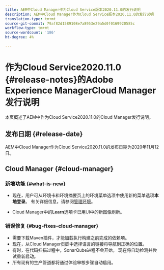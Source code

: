 ```yaml
---
title: AEM中Cloud Manager作为Cloud Service版本2020.11.0的发行说明
description: AEM中Cloud Manager作为Cloud Service版本2020.11.0的发行说明
translation-type: tm+mt
source-git-commit: 79af82d1589108e7a8953e29a5d0f0169920585c
workflow-type: tm+mt
source-wordcount: '186'
ht-degree: 4%

---
```



# 作为Cloud Service2020.11.0 {#release-notes}的Adobe Experience ManagerCloud Manager发行说明

本页概述了AEM中作为Cloud Service2020.11.0的Cloud Manager发行说明。

## 发布日期 {#release-date}

AEM中Cloud Manager作为Cloud Service2020.11.0的发布日期为2020年11月12日。

## Cloud Manager {#cloud-manager}

### 新增功能 {#what-is-new}

* 现在，用户可从环境卡和环境摘要页上的环境菜单选项中使用新的菜单选项&#x200B;**本地登录**。
有关详细信息，请参阅[管理环境](/help/implementing/cloud-manager/manage-environments.md#login-locally)。

* Cloud Manager中的&#x200B;**Learn**&#x200B;选项卡已用UI中的新图像刷新。

### 错误修复 {#bug-fixes-cloud-manager}

* 需要下载Maven插件，才能加载执行构建之前完成的依赖项。
* 现在，从Cloud Manager页脚中选择语言的链接将导航到正确的位置。
* 有时，在代码扫描过程中，SonarQube进程不会开始。 现在将自动检测并尝试重新启动。
* 所有现有的生产管道都将通过体验审核步骤自动启用。
